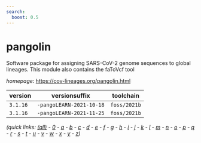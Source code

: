 ```yaml
---
search:
  boost: 0.5
---
```

# pangolin

Software package for assigning SARS-CoV-2 genome sequences to global lineages. This module also contains the faToVcf tool

*homepage*: <https://cov-lineages.org/pangolin.html>

version | versionsuffix | toolchain
--------|---------------|----------
``3.1.16`` | ``-pangoLEARN-2021-10-18`` | ``foss/2021b``
``3.1.16`` | ``-pangoLEARN-2021-11-25`` | ``foss/2021b``


*(quick links: [(all)](../index.md) - [0](../0/index.md) - [a](../a/index.md) - [b](../b/index.md) - [c](../c/index.md) - [d](../d/index.md) - [e](../e/index.md) - [f](../f/index.md) - [g](../g/index.md) - [h](../h/index.md) - [i](../i/index.md) - [j](../j/index.md) - [k](../k/index.md) - [l](../l/index.md) - [m](../m/index.md) - [n](../n/index.md) - [o](../o/index.md) - [p](../p/index.md) - [q](../q/index.md) - [r](../r/index.md) - [s](../s/index.md) - [t](../t/index.md) - [u](../u/index.md) - [v](../v/index.md) - [w](../w/index.md) - [x](../x/index.md) - [y](../y/index.md) - [z](../z/index.md))*

